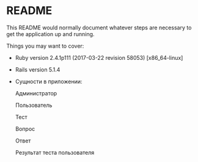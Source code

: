 # README

This README would normally document whatever steps are necessary to get the
application up and running.

Things you may want to cover:

* Ruby version 2.4.1p111 (2017-03-22 revision 58053) [x86_64-linux]

* Rails version 5.1.4

* Сущности в приложении:
  
    Администратор
  
    Пользователь
   
    Тест   
    
    Вопрос
    
    Ответ
           
    Результат теста пользователя
    